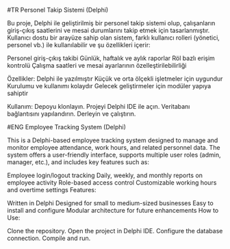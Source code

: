 #TR
Personel Takip Sistemi (Delphi)

Bu proje, Delphi ile geliştirilmiş bir personel takip sistemi olup, çalışanların giriş-çıkış saatlerini ve mesai durumlarını takip etmek için tasarlanmıştır. Kullanıcı dostu bir arayüze sahip olan sistem, farklı kullanıcı rolleri (yönetici, personel vb.) ile kullanılabilir ve şu özellikleri içerir:

Personel giriş-çıkış takibi
Günlük, haftalık ve aylık raporlar
Röl bazlı erişim kontrolü
Çalışma saatleri ve mesai ayarlarının özelleştirilebilirliği

Özellikler:
Delphi ile yazılmıştır
Küçük ve orta ölçekli işletmeler için uygundur
Kurulumu ve kullanımı kolaydır
Gelecek geliştirmeler için modüler yapıya sahiptir

Kullanım:
Depoyu klonlayın.
Projeyi Delphi IDE ile açın.
Veritabanı bağlantısını yapılandırın.
Derleyin ve çalıştırın.

#ENG
Employee Tracking System (Delphi)

This is a Delphi-based employee tracking system designed to manage and monitor employee attendance, work hours, and related personnel data. The system offers a user-friendly interface, supports multiple user roles (admin, manager, etc.), and includes key features such as:

Employee login/logout tracking
Daily, weekly, and monthly reports on employee activity
Role-based access control
Customizable working hours and overtime settings
Features:

Written in Delphi
Designed for small to medium-sized businesses
Easy to install and configure
Modular architecture for future enhancements
How to Use:

Clone the repository.
Open the project in Delphi IDE.
Configure the database connection.
Compile and run.
